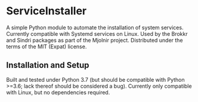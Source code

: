 ﻿# ServiceInstaller

A simple Python module to automate the installation of system services.
Currently compatible with Systemd services on Linux.
Used by the Brokkr and Sindri packages as part of the Mjolnir project.
Distributed under the terms of the MIT (Expat) license.



## Installation and Setup

Built and tested under Python 3.7 (but should be compatible with Python >=3.6; lack thereof should be considered a bug).
Currently only compatible with Linux, but no dependencies required.
